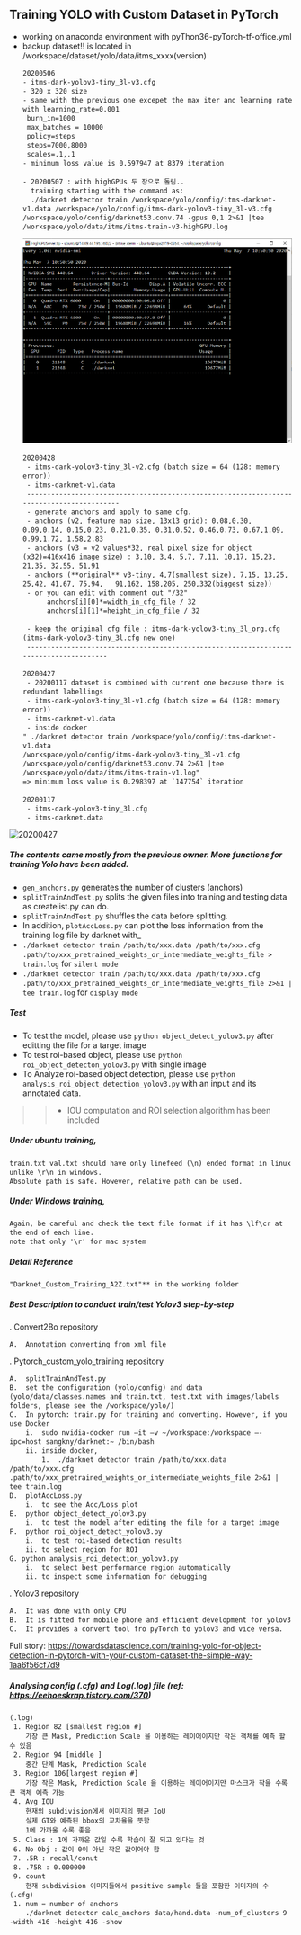 ## Training YOLO with Custom Dataset in PyTorch
- working on anaconda environment with pyThon36-pyTorch-tf-office.yml  
- backup dataset!! is located in /workspace/dataset/yolo/data/itms_xxxx(version)
   ```angular2html
  20200506
   - itms-dark-yolov3-tiny_3l-v3.cfg
   - 320 x 320 size
   - same with the previous one excepet the max iter and learning rate with learning_rate=0.001
    burn_in=1000
    max_batches = 10000
    policy=steps
    steps=7000,8000
    scales=.1,.1
   - minimum loss value is 0.597947 at 8379 iteration
  
   - 20200507 : with highGPUs 두 장으로 돌림..
     training starting with the command as: 
     ./darknet detector train /workspace/yolo/config/itms-darknet-v1.data /workspace/yolo/config/itms-dark-yolov3-tiny_3l-v3.cfg /workspace/yolo/config/darknet53.conv.74 -gpus 0,1 2>&1 |tee /workspace/yolo/data/itms/itms-train-v3-highGPU.log
  ```
  ![high GPUs 2](./logplots/highGpus_darkent.png)
  ```angular2html
  20200428
   - itms-dark-yolov3-tiny_3l-v2.cfg (batch size = 64 (128: memory error))
   - itms-darknet-v1.data 
   ------------------------------------------------------------------------------------------
   - generate anchors and apply to same cfg.
   - anchors (v2, feature map size, 13x13 grid): 0.08,0.30, 0.09,0.14, 0.15,0.23, 0.21,0.35, 0.31,0.52, 0.46,0.73, 0.67,1.09, 0.99,1.72, 1.58,2.83
   - anchors (v3 = v2 values*32, real pixel size for object (x32)=416x416 image size) : 3,10, 3,4, 5,7, 7,11, 10,17, 15,23, 21,35, 32,55, 51,91
   - anchors (**original** v3-tiny, 4,7(smallest size), 7,15, 13,25,   25,42, 41,67, 75,94,   91,162, 158,205, 250,332(biggest size))
   - or you can edit with comment out "/32" 
        anchors[i][0]*=width_in_cfg_file / 32
        anchors[i][1]*=height_in_cfg_file / 32
       
   - keep the original cfg file : itms-dark-yolov3-tiny_3l_org.cfg (itms-dark-yolov3-tiny_3l.cfg new one) 
   ---------------------------------------------------------------------------------------
  
  20200427
   - 20200117 dataset is combined with current one because there is redundant labellings
   - itms-dark-yolov3-tiny_3l-v1.cfg (batch size = 64 (128: memory error))
   - itms-darknet-v1.data 
   - inside docker 
  " ./darknet detector train /workspace/yolo/config/itms-darknet-v1.data 
  /workspace/yolo/config/itms-dark-yolov3-tiny_3l-v1.cfg 
  /workspace/yolo/config/darknet53.conv.74 2>&1 |tee /workspace/yolo/data/itms/itms-train-v1.log"
  => minimum loss value is 0.298397 at `147754` iteration
  
  20200117
   - itms-dark-yolov3-tiny_3l.cfg
   - itms-darknet.data
  ``` 
![20200427](./logplots/itms-train-vi-20200427-train-loss-plot.png)


##### The contents came mostly from the previous owner. More functions for training Yolo have been added.
- `gen_anchors.py` generates the number of clusters (anchors)
- `splitTrainAndTest.py` splits the given files into training and testing data as createlist.py can do. 
- `splitTrainAndTest.py` shuffles the data before splitting.
- In addition, `plotAccLoss.py` can plot the loss information from the training log file by darknet with_ 
- `./darknet detector train /path/to/xxx.data /path/to/xxx.cfg .path/to/xxx_pretrained_weights_or_intermediate_weights_file > train.log` for `silent mode`
- `./darknet detector train /path/to/xxx.data /path/to/xxx.cfg .path/to/xxx_pretrained_weights_or_intermediate_weights_file 2>&1 | tee train.log` for `display mode`

##### Test
- To test the model, please use `python object_detect_yolov3.py` after editting the file for a target image
- To test roi-based object, please use `python roi_object_detecton_yolov3.py` with single image 
- To Analyze roi-based object detection, please use `python analysis_roi_object_detection_yolov3.py` with an input and its annotated data.
> > + IOU computation and ROI selection algorithm has been included 

##### Under ubuntu training,
    train.txt val.txt should have only linefeed (\n) ended format in linux unlike \r\n in windows.
    Absolute path is safe. However, relative path can be used.
##### Under Windows training,
    Again, be careful and check the text file format if it has \lf\cr at the end of each line.
    note that only '\r' for mac system
##### Detail Reference 
    "Darknet_Custom_Training_A2Z.txt"** in the working folder

##### **Best Description to conduct train/test Yolov3 step-by-step** 
. Convert2Bo repository   
 
    A.	Annotation converting from xml file        

. Pytorch_custom_yolo_training repository    
    
    A.	splitTrainAndTest.py    
	B.	set the configuration (yolo/config) and data (yolo/data/classes.names and train.txt, test.txt with images/labels folders, please see the /workspace/yolo/)
	C.	In pytorch: train.py for training and converting. However, if you use Docker
		i.	sudo nvidia-docker run –it –v ~/workspace:/workspace –-ipc=host sangkny/darknet:~ /bin/bash
		ii.	inside docker,
			1.	./darknet detector train /path/to/xxx.data /path/to/xxx.cfg .path/to/xxx_pretrained_weights_or_intermediate_weights_file 2>&1 | tee train.log
	D.	plotAccLoss.py 
		i.	to see the Acc/Loss plot
	E.	python object_detect_yolov3.py
		i.	to test the model after editing the file for a target image
	F.  python roi_object_detect_yolov3.py
	    i.  to test roi-based detection results
	    ii. to select region for ROI
	G. python analysis_roi_detection_yolov3.py
	    i.  to select best performance region automatically
	    ii. to inspect some information for debugging

. Yolov3 repository

	A.	It was done with only CPU
	B.	It is fitted for mobile phone and efficient development for yolov3
	C.	It provides a convert tool fro pyTorch to yolov3 and vice versa.



Full story:
https://towardsdatascience.com/training-yolo-for-object-detection-in-pytorch-with-your-custom-dataset-the-simple-way-1aa6f56cf7d9

##### Analysing config (.cfg) and Log(.log) file (ref: https://eehoeskrap.tistory.com/370)
```
(.log)
 1. Region 82 [smallest region #]
	가장 큰 Mask, Prediction Scale 을 이용하는 레이어이지만 작은 객체를 예측 할 수 있음
 2. Region 94 [middle ]
	중간 단계 Mask, Prediction Scale 
 3. Region 106[largest region #]
	가장 작은 Mask, Prediction Scale 을 이용하는 레이어이지만 마스크가 작을 수록 큰 객체 예측 가능
 4. Avg IOU 
	현재의 subdivision에서 이미지의 평균 IoU
	실제 GT와 예측된 bbox의 교차율을 뜻함
	1에 가까울 수록 좋음
 5. Class : 1에 가까운 값일 수록 학습이 잘 되고 있다는 것
 6. No Obj : 값이 0이 아닌 작은 값이어야 함
 7. .5R : recall/conut 
 8. .75R : 0.000000
 9. count 
	현재 subdivision 이미지들에서 positive sample 들을 포함한 이미지의 수
(.cfg)
 1. num = number of anchors
    ./darknet detector calc_anchors data/hand.data -num_of_clusters 9 -width 416 -height 416 -show 
```